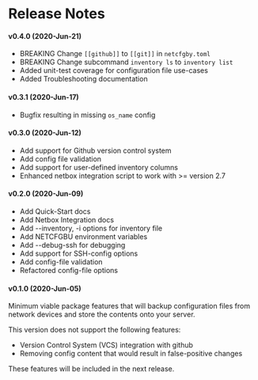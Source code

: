 # Release Notes

#### v0.4.0 (2020-Jun-21)
   * BREAKING Change `[[github]]` to `[[git]]` in `netcfgby.toml`
   * BREAKING Change subcommand `inventory ls` to `inventory list`
   * Added unit-test coverage for configuration file use-cases
   * Added Troubleshooting documentation

#### v0.3.1 (2020-Jun-17)
   * Bugfix resulting in missing `os_name` config

#### v0.3.0 (2020-Jun-12)
   * Add support for Github version control system
   * Add config file validation
   * Add support for user-defined inventory columns
   * Enhanced netbox integration script to work with >= version 2.7

#### v0.2.0 (2020-Jun-09)
   * Add Quick-Start docs
   * Add Netbox Integration docs
   * Add --inventory, -i options for inventory file
   * Add NETCFGBU environment variables
   * Add --debug-ssh for debugging
   * Add support for SSH-config options
   * Add config-file validation
   * Refactored config-file options

#### v0.1.0 (2020-Jun-05)
Minimum viable package features that will backup configuration files from
network devices and store the contents onto your server.

This version does not support the following features:
   * Version Control System (VCS) integration with github
   * Removing config content that would result in false-positive changes

These features will be included in the next release.